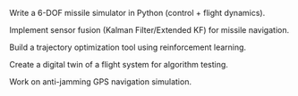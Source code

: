 Write a 6-DOF missile simulator in Python (control + flight dynamics).

Implement sensor fusion (Kalman Filter/Extended KF) for missile navigation.

Build a trajectory optimization tool using reinforcement learning.

Create a digital twin of a flight system for algorithm testing.

Work on anti-jamming GPS navigation simulation.
